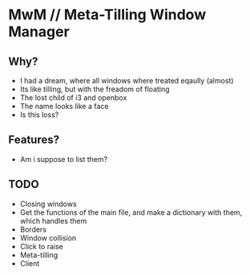 # MwM // Meta-Tilling Window Manager

## Why?
- I had a dream, where all windows where treated eqaully (almost)
- Its like tilling, but with the freadom of floating
- The lost child of i3 and openbox
- The name looks like a face
- Is this loss?

## Features?
- Am i suppose to list them?

## TODO
- Closing windows
- Get the functions of the main file, and make a dictionary with them, which handles them
- Borders
- Window collision
- Click to raise
- Meta-tilling
- Client